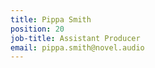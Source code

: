 ```yaml
---
title: Pippa Smith
position: 20
job-title: Assistant Producer
email: pippa.smith@novel.audio
---
```


